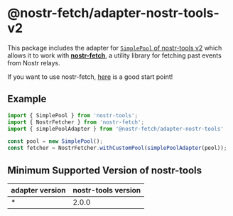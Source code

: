 # @nostr-fetch/adapter-nostr-tools-v2

This package includes the adapter for [`SimplePool` of nostr-tools v2](https://github.com/nbd-wtf/nostr-tools) which allows it to work with [**nostr-fetch**](https://github.com/jiftechnify/nostr-fetch), a utility library for fetching past events from Nostr relays.

If you want to use nostr-fetch, [here](https://github.com/jiftechnify/nostr-fetch#readme) is a good start point!

## Example

```ts
import { SimplePool } from 'nostr-tools';
import { NostrFetcher } from 'nostr-fetch';
import { simplePoolAdapter } from '@nostr-fetch/adapter-nostr-tools'

const pool = new SimplePool();
const fetcher = NostrFetcher.withCustomPool(simplePoolAdapter(pool));
```

## Minimum Supported Version of nostr-tools

| adapter version | nostr-tools version |
|-----------------|---------------------|
| *               | 2.0.0               |
